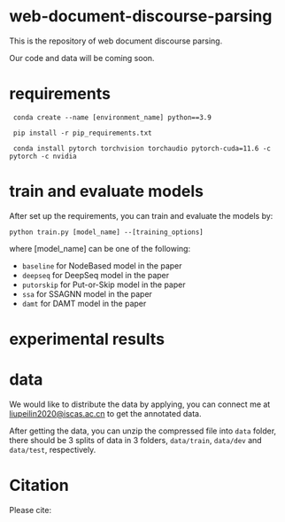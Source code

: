# web-document-discourse-parsing

This is the repository of web document discourse parsing.

Our code and data will be coming soon.

# requirements
```
 conda create --name [environment_name] python==3.9

 pip install -r pip_requirements.txt

 conda install pytorch torchvision torchaudio pytorch-cuda=11.6 -c pytorch -c nvidia
```

# train and evaluate models
After set up the requirements, you can train and evaluate the models by:

 ```python train.py [model_name] --[training_options]```
 
where [model_name] can be one of the following:
- `baseline` for NodeBased model in the paper
- `deepseq` for DeepSeq model in the paper
- `putorskip` for Put-or-Skip model in the paper
- `ssa` for SSAGNN model in the paper
- `damt` for DAMT model in the paper

# experimental results


# data
We would like to distribute the data by applying, you can connect me at liupeilin2020@iscas.ac.cn to get the annotated data.

After getting the data, you can unzip the compressed file into `data` folder, there should be 3 splits of data in 3 folders, `data/train`, `data/dev` and `data/test`, respectively.

# Citation
Please cite:
